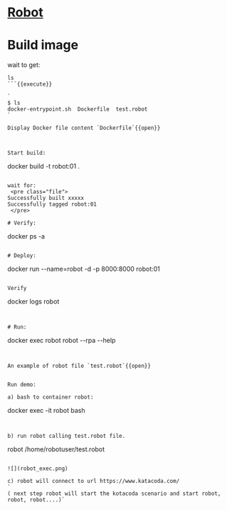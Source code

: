 # [Robot](https://robotframework.org/)



# Build image

wait to get:
```
ls
```{{execute}}

`
$ ls
docker-entrypoint.sh  Dockerfile  test.robot
`

Display Docker file content `Dockerfile`{{open}}



Start build:
```
docker build -t robot:01 .
```{{execute}}

wait for:
 <pre class="file">
Successfully built xxxxx
Successfully tagged robot:01
 </pre>

# Verify:
```
docker ps -a
```{{execute}}

# Deploy:
```
docker run --name=robot -d -p 8000:8000 robot:01
```{{execute}}

Verify
```
docker logs robot
```{{execute}}


# Run:
```
docker exec robot robot --rpa --help
```{{execute}}


An example of robot file `test.robot`{{open}}


Run demo:

a) bash to container robot:
```
docker exec -it robot bash
```{{execute}}


b) run robot calling test.robot file.
```
robot /home/robotuser/test.robot
```{{execute}}

![](robot_exec.png)

c) robot will connect to url https://www.katacoda.com/
`
( next step robot will start the kotacoda scenario and start robot, robot, robot....)`
